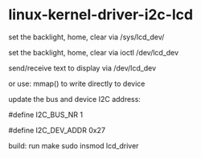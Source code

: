 # linux-kernel-driver-i2c-lcd
set the backlight, home, clear via /sys/lcd_dev/

set the backlight, home, clear via ioctl /dev/lcd_dev

send/receive text to display via /dev/lcd_dev

or use: mmap() to write directly to device

update the bus and device I2C address:

#define I2C_BUS_NR              1     

#define I2C_DEV_ADDR            0x27 

build:
run make
sudo insmod lcd_driver
